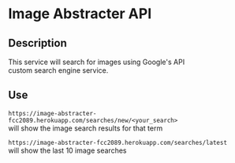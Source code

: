 # Image Abstracter API

## Description

This service will search for images using Google's API  
custom search engine service.

## Use

`https://image-abstracter-fcc2089.herokuapp.com/searches/new/<your_search>`  
will show the image search results for that term  

`https://image-abstracter-fcc2089.herokuapp.com/searches/latest`  
will show the last 10 image searches 
